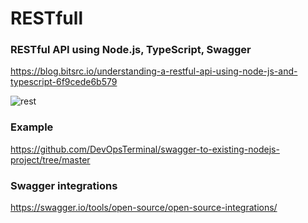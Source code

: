 # RESTfull

### RESTful API using Node.js, TypeScript, Swagger

https://blog.bitsrc.io/understanding-a-restful-api-using-node-js-and-typescript-6f9cede6b579

![rest](https://cdn-images-1.medium.com/max/1000/1*Rl7hfHPSDmwVkc4cHRTXFw.png)


### Example
https://github.com/DevOpsTerminal/swagger-to-existing-nodejs-project/tree/master

### Swagger integrations
https://swagger.io/tools/open-source/open-source-integrations/
